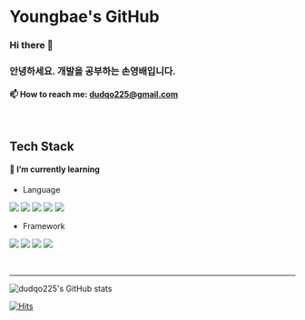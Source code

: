 # Youngbae's GitHub

### Hi there 👋
### 안녕하세요. 개발을 공부하는 손영배입니다.
#### 📫 How to reach me: dudqo225@gmail.com

<br>

## Tech Stack
#### 🌱 I’m currently learning

- Language
 
<img src="https://img.shields.io/badge/Python-3766AB?style=flat-square&logo=Python&logoColor=white"/></a>
<img src="https://img.shields.io/badge/Java-007396?style=flat-square&logo=Java&logoColor=white"/></a>
<img src="https://img.shields.io/badge/JavaScript-F7DF1E?style=flat-square&logo=JavaScript&logoColor=white"/></a>
<img src="https://img.shields.io/badge/HTML-E34F26?style=flat-square&logo=HTML5&logoColor=white"/></a>
<img src="https://img.shields.io/badge/CSS-1572B6?style=flat-square&logo=CSS3&logoColor=white"/></a>


- Framework

<img src="https://img.shields.io/badge/Django-092E20?style=flat-square&logo=Django&logoColor=white"/></a>
<img src="https://img.shields.io/badge/SpringBoot-6DB33F?style=flat-square&logo=SpringBoot&logoColor=white"/></a>
<img src="https://img.shields.io/badge/Vue.js-4FC08D?style=flat-square&logo=Vue.js&logoColor=white"/></a>
<img src="https://img.shields.io/badge/Bootstrap-7952B3?style=flat-square&logo=Bootstrap&logoColor=white"/></a>

<br>

***

![dudqo225's GitHub stats](https://github-readme-stats.vercel.app/api?username=dudqo225&show_icons=true&theme=vision-friendly-dark)

[![Hits](https://hits.seeyoufarm.com/api/count/incr/badge.svg?url=https%3A%2F%2Fgithub.com%2Fdudqo225&count_bg=%23FFB000&title_bg=%23555555&icon=&icon_color=%23E7E7E7&title=Hits&edge_flat=false)](https://hits.seeyoufarm.com)

